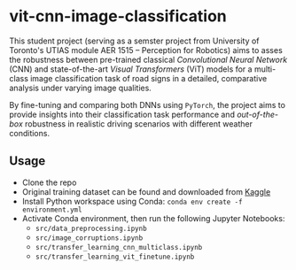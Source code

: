 # vit-cnn-image-classification

This student project (serving as a semster project from University of Toronto's UTIAS module AER 1515 – Perception for Robotics) aims to asses the robustness between pre-trained classical _Convolutional Neural Network_ (CNN) and state-of-the-art _Visual Transformers_ (ViT) models for a multi-class image classification task of road signs in a detailed, comparative analysis under varying image qualities.

By fine-tuning and comparing both DNNs using `PyTorch`, the project aims to provide insights into their classification task performance and _out-of-the-box_ robustness in realistic driving scenarios with different weather conditions.

## Usage

- Clone the repo
- Original training dataset can be found and downloaded from [Kaggle](https://www.kaggle.com/datasets/andrewmvd/road-sign-detection)
- Install Python workspace using Conda: `conda env create -f environment.yml`
- Activate Conda environment, then run the following Jupyter Notebooks:
  - `src/data_preprocessing.ipynb`
  - `src/image_corruptions.ipynb`
  - `src/transfer_learning_cnn_multiclass.ipynb`
  - `src/transfer_learning_vit_finetune.ipynb`
